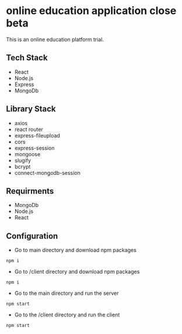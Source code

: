 
# online education application close beta

This is an online education platform trial.

## Tech Stack
- React
- Node.js
- Express
- MongoDb
## Library Stack
- axios
- react router
- express-fileupload
- cors
- express-session
- mongoose
- slugify
- bcrypt
- connect-mongodb-session

## Requirments
- MongoDb
- Node.js
- React

## Configuration
- Go to main directory and download npm packages
```
npm i 
```
- Go to /client directory and download npm packages
```
npm i
```
- Go to the main directory and run the server
```
npm start
``` 
- Go to the /client directory and run the client
```
npm start
``` 








